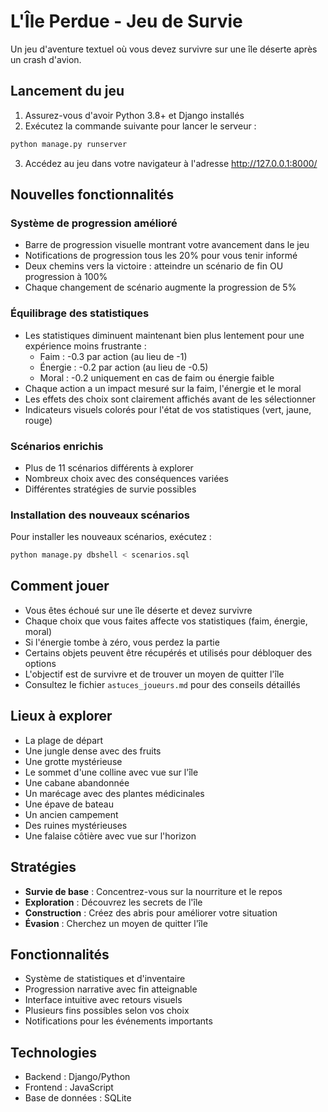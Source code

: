 # L'Île Perdue - Jeu de Survie

Un jeu d'aventure textuel où vous devez survivre sur une île déserte après un crash d'avion.

## Lancement du jeu

1. Assurez-vous d'avoir Python 3.8+ et Django installés
2. Exécutez la commande suivante pour lancer le serveur :

```bash
python manage.py runserver
```

3. Accédez au jeu dans votre navigateur à l'adresse http://127.0.0.1:8000/

## Nouvelles fonctionnalités

### Système de progression amélioré

- Barre de progression visuelle montrant votre avancement dans le jeu
- Notifications de progression tous les 20% pour vous tenir informé
- Deux chemins vers la victoire : atteindre un scénario de fin OU progression à 100%
- Chaque changement de scénario augmente la progression de 5%

### Équilibrage des statistiques

- Les statistiques diminuent maintenant bien plus lentement pour une expérience moins frustrante :
  - Faim : -0.3 par action (au lieu de -1)
  - Énergie : -0.2 par action (au lieu de -0.5)
  - Moral : -0.2 uniquement en cas de faim ou énergie faible
- Chaque action a un impact mesuré sur la faim, l'énergie et le moral
- Les effets des choix sont clairement affichés avant de les sélectionner
- Indicateurs visuels colorés pour l'état de vos statistiques (vert, jaune, rouge)

### Scénarios enrichis

- Plus de 11 scénarios différents à explorer
- Nombreux choix avec des conséquences variées
- Différentes stratégies de survie possibles

### Installation des nouveaux scénarios

Pour installer les nouveaux scénarios, exécutez :

```bash
python manage.py dbshell < scenarios.sql
```

## Comment jouer

- Vous êtes échoué sur une île déserte et devez survivre
- Chaque choix que vous faites affecte vos statistiques (faim, énergie, moral)
- Si l'énergie tombe à zéro, vous perdez la partie
- Certains objets peuvent être récupérés et utilisés pour débloquer des options
- L'objectif est de survivre et de trouver un moyen de quitter l'île
- Consultez le fichier `astuces_joueurs.md` pour des conseils détaillés

## Lieux à explorer

- La plage de départ
- Une jungle dense avec des fruits
- Une grotte mystérieuse
- Le sommet d'une colline avec vue sur l'île
- Une cabane abandonnée
- Un marécage avec des plantes médicinales
- Une épave de bateau
- Un ancien campement
- Des ruines mystérieuses
- Une falaise côtière avec vue sur l'horizon

## Stratégies

- **Survie de base** : Concentrez-vous sur la nourriture et le repos
- **Exploration** : Découvrez les secrets de l'île
- **Construction** : Créez des abris pour améliorer votre situation
- **Évasion** : Cherchez un moyen de quitter l'île

## Fonctionnalités

- Système de statistiques et d'inventaire
- Progression narrative avec fin atteignable
- Interface intuitive avec retours visuels
- Plusieurs fins possibles selon vos choix
- Notifications pour les événements importants

## Technologies

- Backend : Django/Python
- Frontend : JavaScript
- Base de données : SQLite
